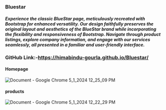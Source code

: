 ### Bluestar
##### Experience the classic BlueStar page, meticulously recreated with Bootstrap for enhanced versatility. Our design faithfully preserves the original layout and aesthetics of the BlueStar brand while incorporating the flexibility and responsiveness of Bootstrap. Navigate through product listings, explore company information, and engage with our services seamlessly, all presented in a familiar and user-friendly interface.

### GitHub Link:-https://himabindu-gourla.github.io/Bluestar/

#### Homepage
![Document - Google Chrome 5_1_2024 12_25_09 PM](https://github.com/himabindu-gourla/Bluestar/assets/160701689/fbaeebfa-3816-45d8-9700-18cb74ebe17f)
#### products
![Document - Google Chrome 5_1_2024 12_22_29 PM](https://github.com/himabindu-gourla/Bluestar/assets/160701689/2da1a398-0019-4fdd-aa25-ac4093896ba4)
